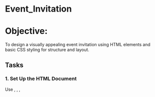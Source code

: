 # Event_Invitation
# Objective:
To design a visually appealing event invitation using HTML elements and basic CSS styling for structure and layout.

## Tasks
### 1. Set Up the HTML Document
Use <!DOCTYPE html>, <html>, <head>, <title>, and <body>.

Set the title as "Event Invitation".

➤ CSS Styling:

Set background color for the body (e.g., light beige or pastel).

Apply font-family (e.g., sans-serif) for consistent typography.

### 2. Create the Invitation Container
Use a <div> with a class like invite-card to wrap the entire content.

➤ CSS Styling:

Set width, padding, border-radius, and a soft box-shadow.

Center the card using margin: auto and margin-top.

### 3. Add Event Title and Subtitle
Use <h1> for the event name (e.g., "Annual Alumni Meet").

Use <h3> for a subtitle (e.g., "Reconnect & Celebrate Together").

➤ CSS Styling:

Center the headings.

Use custom colors and spacing for visual emphasis.

### 4. Insert Date, Time, and Venue
Use <p> tags for:

Date (e.g., August 25, 2025)

Time (e.g., 6:00 PM onwards)

Venue (e.g., College Auditorium)

➤ CSS Styling:

Use bold text for labels (e.g., Date:).

Align text centrally or left with padding/margin adjustments.

### 5. Add an Image or Banner (Optional)
Use <img> for a decorative image or event logo.

➤ CSS Styling:

Use max-width: 100%, border-radius, and center alignment.

### 6. Add RSVP or Contact Info
Use a separate <div> or <footer> section.

Include contact name, phone number, or RSVP link.

➤ CSS Styling:

Use smaller font-size.

Style with light border-top or different background shade.
## HTML Code:
```
<!DOCTYPE html>
<html>
    <head>
        <title>Event Invitation</title>
        <link href="style.css" rel="stylesheet">
    </head>
    <body>
        <div class="Invite card">
            <h1>Alumni meet</h1>
            <h3>Reconnect & Celebrate together</h3>

            <p>
                We warmly invite you to join us for an evening filled with memories, laughter, and new connections.
                Let’s relive the good old days and create new unforgettable moments together!
            </p>
            <img src="download.jpg" alt="Event banner" class="banner">
            <p>Date:August 25, 2025</p>
            <p>Time:6:00 pm onwards</p>
            <p>Venue:College Auditorium</p>
            <footer>
                <p>Phone:+91 8124694321</p>
                <p>s.premalatha260804@gmail.com</p>
            </footer>
        </div>
    </body>
</html>
```
## Style.css:
```
body {
    background-color: beige;
    font-family: Verdana, Geneva, Tahoma, sans-serif;
    display: flex;            
    justify-content: center;   
    align-items: center;       
    height: 100vh;            
}

.invite-card {
    width: 80%;
    max-width: 700px;          
    padding: 20px;
    border-radius: 10px;
    box-shadow: 0 8px 20px rgba(0, 0, 0, 0.2);
    background-color: white;   
}
.banner {
    max-width: 40%;
    border-radius: 10px;
    margin-bottom: 20px;
}

h1, h3 {
    text-align: center;
    color:palevioletred;
    word-spacing: 5px;
}

p {
    text-align: center;
    line-height: 1.5;
}

img {
    border-radius: 50%;
    display: block;
    margin: 20px auto;
    max-width: 100%;
}

footer {
    background-color:lightpink;
    padding: 10px;
    font-size: smaller;
    text-align: center;
    border-radius: 0 0 10px 10px;
}

a {
    text-decoration: none;
}

label {
    font-weight: bold;
}
```
# Output:
![Screenshot (68)](https://github.com/user-attachments/assets/bc6c7b24-310f-4d6d-b030-bc694b0e712a)

# Result:
Thus the invitation card is executed successfully

